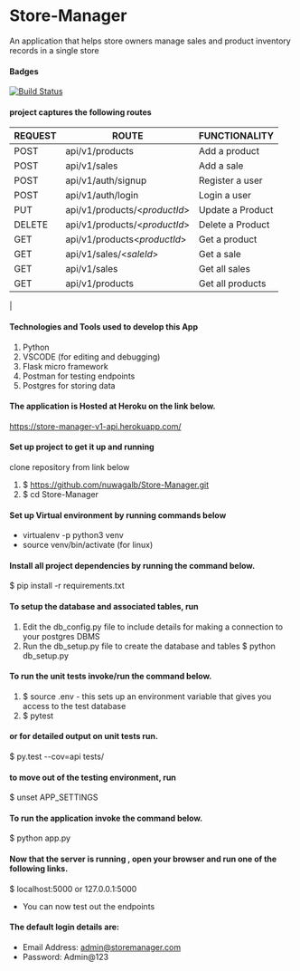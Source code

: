 # Store-Manager
An application that helps store owners manage sales and product inventory records 
in a single store


#### Badges
[![Build Status](https://travis-ci.org/nuwagalb/Store-Manager.svg?branch=develop)](https://travis-ci.org/nuwagalb/Store-Manager)

#### project captures the following routes 

| REQUEST | ROUTE | FUNCTIONALITY |
| ------- | ----- | ------------- |
| POST | api/v1/products | Add a product |
| POST | api/v1/sales | Add a sale |
| POST | api/v1/auth/signup | Register a user |
| POST | api/v1/auth/login | Login a user |
| PUT | api/v1/products/<_productId_> | Update a Product |
| DELETE | api/v1/products/<_productId_> | Delete a Product |
| GET | api/v1/products<_productId_> | Get a product |
| GET | api/v1/sales/<_saleId_> | Get a sale |
| GET | api/v1/sales | Get all sales |
| GET | api/v1/products | Get all products |
| 

#### Technologies and Tools used to develop this App

1. Python
2. VSCODE (for editing and debugging)
3. Flask micro framework
4. Postman for testing endpoints
5. Postgres for storing data


#### The application is Hosted at Heroku on the link below.
https://store-manager-v1-api.herokuapp.com/

#### Set up project to get it up and running

clone repository from link below

1. $ https://github.com/nuwagalb/Store-Manager.git
2. $ cd Store-Manager

#### Set up Virtual environment by running commands below

- virtualenv -p python3 venv
- source venv/bin/activate (for linux)

#### Install all project dependencies by running the command below.

$ pip install -r requirements.txt

#### To setup the database and associated tables, run
1. Edit the db_config.py file to include details for making 
   a connection to your postgres DBMS
2. Run the db_setup.py file to create the database and tables
   $ python db_setup.py

#### To run the unit tests invoke/run the command below.
1. $ source .env - this sets up an environment variable that gives you access to the test database
2. $ pytest

#### or for detailed output on unit tests run.

$ py.test --cov=api tests/

#### to move out of the testing environment, run
$ unset APP_SETTINGS

#### To run the application invoke the command below.

$ python app.py

#### Now that the server is running , open your browser and run one of the following links.

$ localhost:5000 or 127.0.0.1:5000
- You can now test out the endpoints

#### The default login details are:
- Email Address: admin@storemanager.com
- Password: Admin@123

